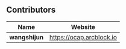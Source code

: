 
## Contributors

| Name           | Website                    |
| -------------- | -------------------------- |
| **wangshijun** | <https://ocap.arcblock.io> |
